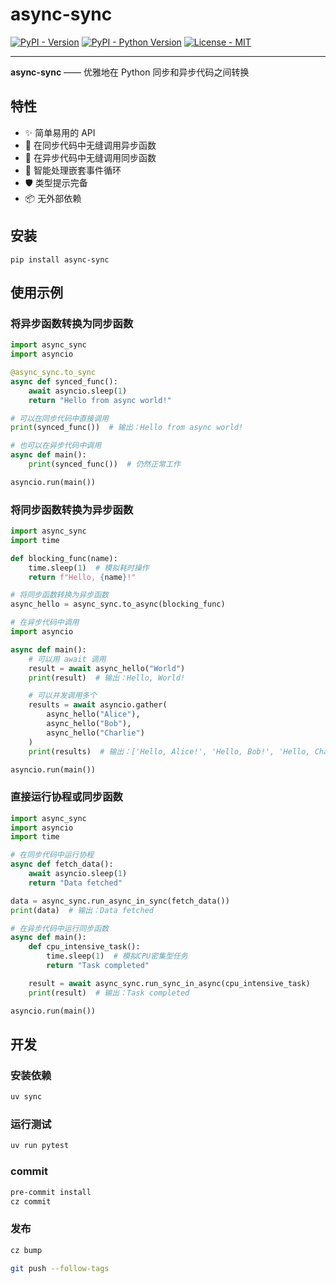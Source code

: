 # async-sync

[![PyPI - Version](https://img.shields.io/pypi/v/async-sync.svg)](https://pypi.org/project/async-sync/)
[![PyPI - Python Version](https://img.shields.io/pypi/pyversions/async-sync.svg)](https://pypi.org/project/async-sync/)
[![License - MIT](https://img.shields.io/badge/license-MIT-9400d3.svg)](https://spdx.org/licenses/)

-----

**async-sync** —— 优雅地在 Python 同步和异步代码之间转换

## 特性

- ✨ 简单易用的 API
- 🔄 在同步代码中无缝调用异步函数
- 🔄 在异步代码中无缝调用同步函数
- 🧠 智能处理嵌套事件循环
- 🛡️ 类型提示完备
- 📦 无外部依赖

## 安装

```console
pip install async-sync
```

## 使用示例

### 将异步函数转换为同步函数

```python
import async_sync
import asyncio

@async_sync.to_sync
async def synced_func():
    await asyncio.sleep(1)
    return "Hello from async world!"

# 可以在同步代码中直接调用
print(synced_func())  # 输出：Hello from async world!

# 也可以在异步代码中调用
async def main():
    print(synced_func())  # 仍然正常工作

asyncio.run(main())
```

### 将同步函数转换为异步函数

```python
import async_sync
import time

def blocking_func(name):
    time.sleep(1)  # 模拟耗时操作
    return f"Hello, {name}!"

# 将同步函数转换为异步函数
async_hello = async_sync.to_async(blocking_func)

# 在异步代码中调用
import asyncio

async def main():
    # 可以用 await 调用
    result = await async_hello("World")
    print(result)  # 输出：Hello, World!

    # 可以并发调用多个
    results = await asyncio.gather(
        async_hello("Alice"),
        async_hello("Bob"),
        async_hello("Charlie")
    )
    print(results)  # 输出：['Hello, Alice!', 'Hello, Bob!', 'Hello, Charlie!']

asyncio.run(main())
```

### 直接运行协程或同步函数

```python
import async_sync
import asyncio
import time

# 在同步代码中运行协程
async def fetch_data():
    await asyncio.sleep(1)
    return "Data fetched"

data = async_sync.run_async_in_sync(fetch_data())
print(data)  # 输出：Data fetched

# 在异步代码中运行同步函数
async def main():
    def cpu_intensive_task():
        time.sleep(1)  # 模拟CPU密集型任务
        return "Task completed"

    result = await async_sync.run_sync_in_async(cpu_intensive_task)
    print(result)  # 输出：Task completed

asyncio.run(main())
```

## 开发

### 安装依赖

```bash
uv sync
```

### 运行测试

```bash
uv run pytest
```

### commit

```bash
pre-commit install
cz commit
```

### 发布

```bash
cz bump

git push --follow-tags
```
